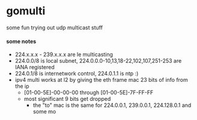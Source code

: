 # gomulti

some fun trying out udp multicast stuff

#### some notes
- 224.x.x.x - 239.x.x.x are le multicasting 
- 224.0.0/8 is local subnet, 224.0.0.0-10,13,18-22,102,107,251-253 are IANA registered
- 224.0.1/8 is internetwork control, 224.0.1.1 is ntp :)
- ipv4 multi works at l2 by giving the eth frame mac 23 bits of info from the ip
  - [01-00-5E]-00-00-00 through [01-00-5E]-7F-FF-FF 
  - most significant 9 bits get dropped 
    - the "to" mac is the same for 224.0.0.1, 239.0.0.1, 224.128.0.1 and some mo



